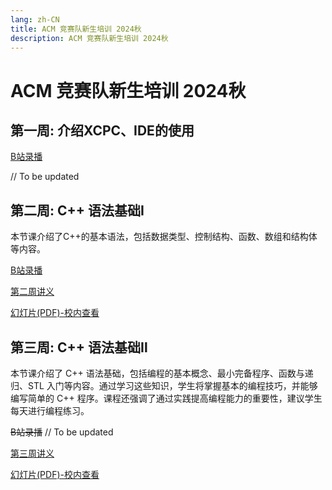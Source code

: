 ```yaml
---
lang: zh-CN
title: ACM 竞赛队新生培训 2024秋
description: ACM 竞赛队新生培训 2024秋
---
```


# ACM 竞赛队新生培训 2024秋

## 第一周: 介绍XCPC、IDE的使用 <Badge type="tip" text="@天目湖B8-119 Sep 22 19:00-20:00" />

[B站录播](https://www.bilibili.com/video/BV153sQe9EFb)

// To be updated

## 第二周: C++ 语法基础Ⅰ <Badge type="tip" text="@天目湖B8-119 Sep 26 19:00-20:00" />

本节课介绍了C++的基本语法，包括数据类型、控制结构、函数、数组和结构体等内容。

[B站录播](https://www.bilibili.com/video/BV1e7xEeeERp)

[第二周讲义](./week2/)

[幻灯片(PDF)-校内查看](https://pan.nuaa.edu.cn/share/45fb681c82f4159a7851616ce2)


## 第三周: C++ 语法基础Ⅱ <Badge type="tip" text="@天目湖B8-119 Oct 10 19:00-20:00" />

本节课介绍了 C++ 语法基础，包括编程的基本概念、最小完备程序、函数与递归、STL 入门等内容。通过学习这些知识，学生将掌握基本的编程技巧，并能够编写简单的 C++ 程序。课程还强调了通过实践提高编程能力的重要性，建议学生每天进行编程练习。

~~B站录播~~ // To be updated

[第三周讲义](./week3/)

[幻灯片(PDF)-校内查看](https://pan.nuaa.edu.cn/share/29ded6b0258e074e54a27d13b7)

